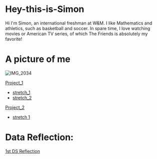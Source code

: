 # Hey-this-is-Simon
Hi I'm Simon, an international freshman at W&M. I like Mathematics and athletics, such as basketball and soccer. In spare time, I love watching movies or American TV series, of which The Friends is absolutely my favorite!

# A picture of me
![IMG_2034](https://user-images.githubusercontent.com/78221789/107217743-959a3400-6a49-11eb-82c3-f1a0d3e541a8.JPG)


[Project_1](https://github.com/SimonZhang27/DATA_100_WP/blob/main/Project_1_plot.md)
- [stretch_1](https://github.com/SimonZhang27/DATA_100_WP/blob/main/individual_stretch_1.md)
- [stretch_2](https://github.com/SimonZhang27/DATA_100_WP/blob/main/individual_stretch_2.md)


[Project_2](https://github.com/SimonZhang27/DATA_100_WP/blob/main/Project_2.md)
- [stretch 1](![hrv_pop20_2](https://user-images.githubusercontent.com/78221789/110233127-f93a5300-7f5c-11eb-939e-2bb34b295741.png))



# Data Reflection:
[1st DS Reflection](https://github.com/SimonZhang27/DATA_100_WP/blob/main/First_DS_Reflection.md)
